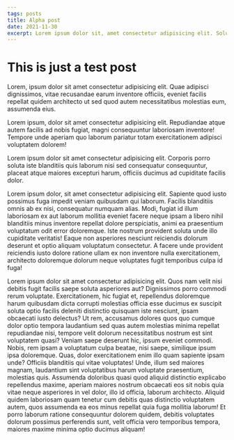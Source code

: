 ```yaml
---
tags: posts
title: Alpha post
date: 2021-11-30
excerpt: Lorem ipsum dolor sit, amet consectetur adipisicing elit. Soluta, neque! Voluptates dolores nulla voluptate itaque illum obcaecati, doloribus voluptatum aliquam!
---
```


# This is just a test post

Lorem, ipsum dolor sit amet consectetur adipisicing elit. Quae adipisci dignissimos, vitae recusandae earum inventore officiis, eveniet facilis repellat quidem architecto ut sed quod autem necessitatibus molestias eum, assumenda eius.

Lorem ipsum, dolor sit amet consectetur adipisicing elit. Repudiandae atque autem facilis ad nobis fugiat, magni consequuntur laboriosam inventore! Tempore unde aperiam quo laborum pariatur totam exercitationem adipisci voluptatem dolorem!

Lorem ipsum dolor sit amet consectetur adipisicing elit. Corporis porro soluta iste blanditiis quis laborum nisi sed consequatur consequuntur, placeat atque maiores excepturi harum, officiis ducimus ad cupiditate facilis dolor.

Lorem ipsum dolor, sit amet consectetur adipisicing elit. Sapiente quod iusto possimus fuga impedit veniam quibusdam qui laborum. Facilis blanditiis omnis ab ex nisi, consequatur numquam alias. Modi, fugiat id illum laboriosam ex aut laborum mollitia eveniet facere neque ipsam a libero nihil blanditiis minus inventore repellat dolore perspiciatis, animi ea praesentium voluptatum odit error doloremque. Iste nostrum provident soluta unde illo cupiditate veritatis! Eaque non asperiores nesciunt reiciendis dolorum deserunt et optio aliquam voluptatum consectetur. A facere unde provident reiciendis iusto dolore ratione ullam ex non inventore nulla exercitationem, architecto doloremque dolorum neque voluptates fugit temporibus culpa id fuga!

Lorem ipsum dolor sit amet consectetur adipisicing elit. Quos nam velit nisi debitis fugit facilis saepe soluta asperiores aut? Dignissimos porro commodi rerum voluptate. Exercitationem, hic fugiat et, repellendus doloremque harum quibusdam dicta corrupti molestias officia esse ducimus ex suscipit soluta optio facilis deleniti distinctio quisquam iste nesciunt, ipsam obcaecati iusto delectus? Ut rem, accusamus dolores quos quo cumque dolor optio tempora laudantium sed quas autem molestias minima repellat repudiandae nisi, tempore velit dolorum necessitatibus nostrum est sint voluptatem quasi? Veniam saepe deserunt hic, ipsum eveniet commodi. Nobis, rem ipsam a voluptatum culpa beatae, nisi saepe, similique ipsum ipsa doloremque. Quas, dolor exercitationem enim illo quam sapiente ipsam unde? Officiis blanditiis qui vitae voluptates! Unde, illum sed maiores magnam, laudantium sint voluptatibus harum voluptate praesentium, molestias quis. Assumenda doloribus quasi quod aliquid distinctio explicabo repellendus maxime, aperiam maiores nostrum obcaecati eos sit nobis quia vitae neque asperiores in vel dolor, illo id officia, laborum architecto. Aliquid quidem laboriosam quam tenetur cum debitis quas distinctio voluptatem autem, quos assumenda ea eos minus repellat quia fuga mollitia laborum! Et porro laborum ratione consequuntur dolorem quidem, debitis voluptates dolorum possimus perferendis sunt, velit officia vero temporibus tempora, maiores maxime minima optio ducimus aliquam!